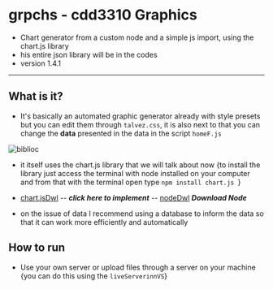 # grpchs - cdd3310 Graphics

 - Chart generator from a custom node and a simple js import, using the chart.js library
 - his entire json library will be in the codes
 - version 1.4.1
 - ---------
## What is it?
 - It's basically an automated graphic generator already with style presets but you can edit them through `talvez.css`, it is also next to that you can change the **data** presented in the data in the script `homeF.js`
 
![biblioc](https://user-images.githubusercontent.com/87165376/212501358-f46dcec9-1e3c-4ba9-9e57-fff3e6f30cc6.png)

 - it itself uses the chart.js library that we will talk about now {to install the library just access the terminal with node installed on your computer and from that with the terminal open type `npm install chart.js `}
 - [chart.jsDwl](https://cdnjs.com/libraries/Chart.js "chart.js")  -- ***click here to implement*** -- [nodeDwl](https://nodejs.org/en/) ***Download Node***

- on the issue of data I recommend using a database to inform the data so that it can work more efficiently and automatically

## How to run
 

 - Use your own server or upload files through a server on your machine {you can do this using the `liveServerinnVS`}

 
